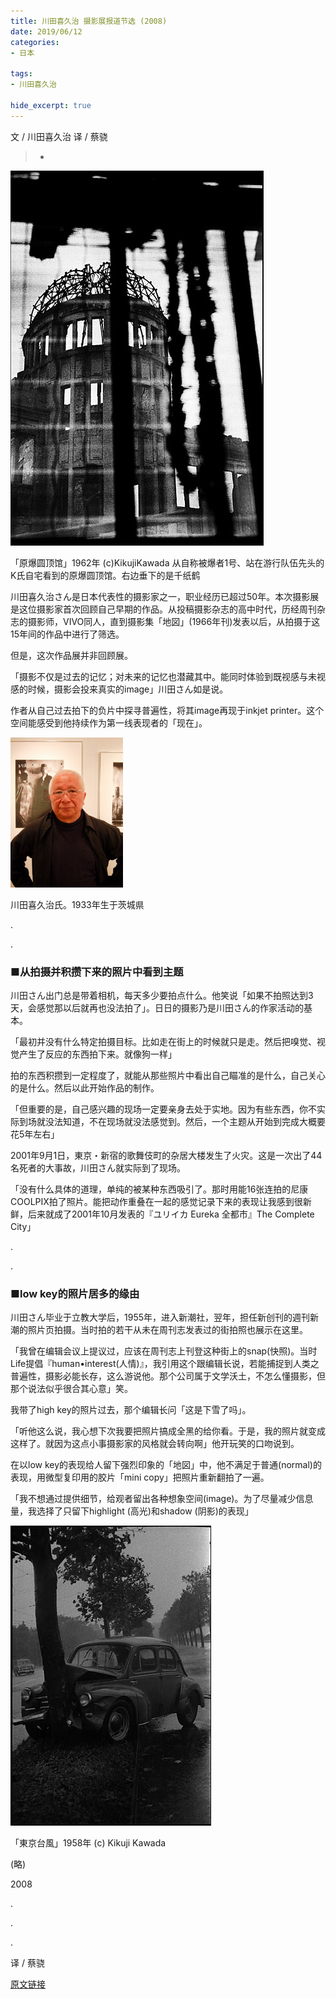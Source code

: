 ```yaml
---
title: 川田喜久治 摄影展报道节选 (2008)
date: 2019/06/12
categories:
- 日本

tags:
- 川田喜久治

hide_excerpt: true
---
```


文 / 川田喜久治
译 / 蔡骁

> -



<!--more-->

![](/images/0055/01.jpg)

「原爆圆顶馆」1962年 (c)KikujiKawada
从自称被爆者1号、站在游行队伍先头的K氏自宅看到的原爆圆顶馆。右边垂下的是千纸鹤
 
 
川田喜久治さん是日本代表性的摄影家之一，职业经历已超过50年。本次摄影展是这位摄影家首次回顾自己早期的作品。从投稿摄影杂志的高中时代，历经周刊杂志的摄影师，VIVO同人，直到摄影集「地図」(1966年刊)发表以后，从拍摄于这15年间的作品中进行了筛选。
 
但是，这次作品展并非回顾展。
 
「摄影不仅是过去的记忆；对未来的记忆也潜藏其中。能同时体验到既视感与未视感的时候，摄影会投来真实的image」川田さん如是说。
 
作者从自己过去拍下的负片中探寻普遍性，将其image再现于inkjet printer。这个空间能感受到他持续作为第一线表现者的「现在」。
 
![](/images/0055/02.png)

川田喜久治氏。1933年生于茨城県
 
 
.

.

  
### ■从拍摄并积攒下来的照片中看到主题
 
川田さん出门总是带着相机，每天多少要拍点什么。他笑说「如果不拍照达到3天，会感觉那以后就再也没法拍了」。日日的摄影乃是川田さん的作家活动的基本。
 
「最初并没有什么特定拍摄目标。比如走在街上的时候就只是走。然后把嗅觉、视觉产生了反应的东西拍下来。就像狗一样」
 
拍的东西积攒到一定程度了，就能从那些照片中看出自己瞄准的是什么，自己关心的是什么。然后以此开始作品的制作。
 
「但重要的是，自己感兴趣的现场一定要亲身去处于实地。因为有些东西，你不实际到场就没法知道，不在现场就没法感觉到。然后，一个主题从开始到完成大概要花5年左右」
 
2001年9月1日，東京・新宿的歌舞伎町的杂居大楼发生了火灾。这是一次出了44名死者的大事故，川田さん就实际到了现场。
 
「没有什么具体的道理，单纯的被某种东西吸引了。那时用能16张连拍的尼康COOLPIX拍了照片。能把动作重叠在一起的感觉记录下来的表现让我感到很新鲜，后来就成了2001年10月发表的『ユリイカ Eureka 全都市』The Complete City」
 
 
.

.


### ■low key的照片居多的缘由
 
川田さん毕业于立教大学后，1955年，进入新潮社，翌年，担任新创刊的週刊新潮的照片页拍摄。当时拍的若干从未在周刊志发表过的街拍照也展示在这里。
 
「我曾在编辑会议上提议过，应该在周刊志上刊登这种街上的snap(快照)。当时Life提倡『human•interest(人情)』，我引用这个跟编辑长说，若能捕捉到人类之普遍性，摄影必能长存，这么游说他。那个公司属于文学沃土，不怎么懂摄影，但那个说法似乎很合其心意」笑。
 
我带了high key的照片过去，那个编辑长问「这是下雪了吗」。
 
「听他这么说，我心想下次我要把照片搞成全黑的给你看。于是，我的照片就变成这样了。就因为这点小事摄影家的风格就会转向啊」他开玩笑的口吻说到。
 
在以low key的表现给人留下强烈印象的「地図」中，他不满足于普通(normal)的表现，用微型复印用的胶片「mini copy」把照片重新翻拍了一遍。
 
「我不想通过提供细节，给观者留出各种想象空间(image)。为了尽量减少信息量，我选择了只留下highlight (高光)和shadow (阴影)的表现」
 
 ![](/images/0055/03.jpg)

「東京台風」1958年 (c) Kikuji Kawada
 
 
(略)
 
 
2008



.

.

.

译 / 蔡骁

[原文链接](dc.watch.impress.co.jp/cda/exib/2008/11/20/9670.html)